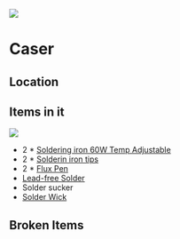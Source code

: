 
![](3356a2a71e4cb7429bdee7a900dfa7a8_MD5.webp)


# Caser

## Location

## Items in it

![](f341d09787c5f61f828733deff23e466_MD5.webp)

- 2 * [Soldering iron 60W Temp Adjustable](Soldering%20Related.md#^fd35db)
- 2 * [Solderin iron tips](Soldering%20Related.md#^fd35db)
- 2 * [Flux Pen](Soldering%20Related.md#^a31b5c)
- [Lead-free Solder](Soldering%20Related.md#^16ea12)
- Solder sucker
- [Solder Wick](Soldering%20Related.md#^dc1b3d)
## Broken Items
